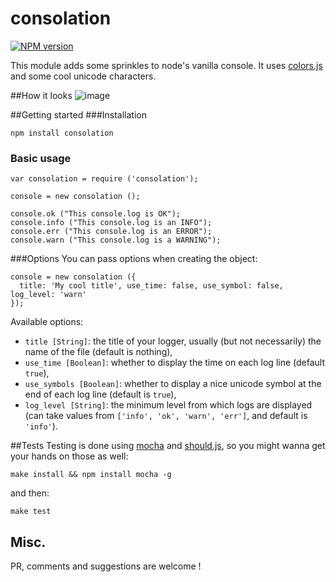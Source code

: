consolation
===========
[![NPM version](https://badge.fury.io/js/consolation.png)](http://badge.fury.io/js/consolation)

This module adds some sprinkles to node's vanilla console. It uses [colors.js](https://github.com/Marak/colors.js) and some cool unicode characters.

##How it looks
![image](http://i.imgur.com/0W0I2Ka.png)

##Getting started
###Installation
```
npm install consolation
```

### Basic usage
```
var consolation = require ('consolation');

console = new consolation ();

console.ok ("This console.log is OK");
console.info ("This console.log is an INFO");
console.err ("This console.log is an ERROR");
console.warn ("This console.log is a WARNING");
```

###Options
You can pass options when creating the object:
```
console = new consolation ({
  title: 'My cool title', use_time: false, use_symbol: false, log_level: 'warn'
});
```
Available options:
 * `title [String]`: the title of your logger, usually (but not necessarily) the name of the file (default is nothing),
 * `use_time [Boolean]`: whether to display the time on each log line (default `true`),
 * `use_symbols [Boolean]`: whether to display a nice unicode symbol at the end of each log line (default is `true`),
 * `log_level [String]`: the minimum level from which logs are displayed (can take values from `['info', 'ok', 'warn', 'err']`, and default is `'info'`).

##Tests
Testing is done using [mocha](http://visionmedia.github.io/mocha/) and [should.js](https://github.com/visionmedia/should.js/), so you might wanna get your hands on those as well:
```
make install && npm install mocha -g
```
and then:
```
make test
```

## Misc.
PR, comments and suggestions are welcome !
